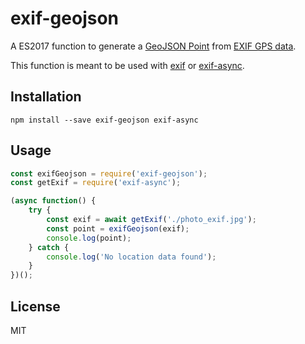 # exif-geojson

A ES2017 function to generate a [GeoJSON Point](https://tools.ietf.org/html/rfc7946#appendix-A.1) from [EXIF GPS data](https://sno.phy.queensu.ca/~phil/exiftool/TagNames/GPS.html).

This function is meant to be used with [exif](https://github.com/gomfunkel/node-exif) or [exif-async](https://github.com/jacekwasowski/exif-async).

## Installation

```
npm install --save exif-geojson exif-async
```

## Usage

```javascript
const exifGeojson = require('exif-geojson');
const getExif = require('exif-async');

(async function() {
    try {
        const exif = await getExif('./photo_exif.jpg');
        const point = exifGeojson(exif);
        console.log(point);
    } catch {
        console.log('No location data found');
    }
})();
```

## License

MIT
